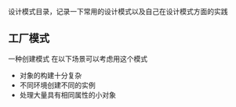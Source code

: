 设计模式目录，记录一下常用的设计模式以及自己在设计模式方面的实践

## 工厂模式
一种创建模式
在以下场景可以考虑用这个模式
- 对象的构建十分复杂
- 不同环境创建不同的实例
- 处理大量具有相同属性的小对象